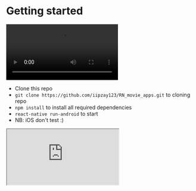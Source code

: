 # Getting started

![](video/Screenrecorder-2020-12-09-15-53-05-434.mp4)

- Clone this repo
- `git clone https://github.com/iipzay123/RN_movie_apps.git` to cloning repo
- `npm install` to install all required dependencies
- `react-native run-android` to start
- NB: iOS don't test :)

<!DOCTYPE html>
<html>
<body>
    <iframe allowfullscreen="allowfullscreen" src="https://drive.google.com/file/d/1NPbcjXDJdhRelX1FcJSFYfwz47EMQzVA/view?usp=sharing" ></iframe>

</body>
</html>
